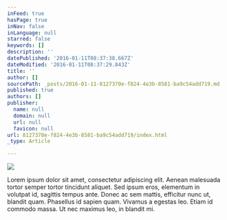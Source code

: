 ```yaml
---
inFeed: true
hasPage: true
inNav: false
inLanguage: null
starred: false
keywords: []
description: ''
datePublished: '2016-01-11T08:37:38.667Z'
dateModified: '2016-01-11T08:37:29.843Z'
title: ''
author: []
sourcePath: _posts/2016-01-11-8127370e-f824-4e3b-8581-ba9c54add719.md
published: true
authors: []
publisher:
  name: null
  domain: null
  url: null
  favicon: null
url: 8127370e-f824-4e3b-8581-ba9c54add719/index.html
_type: Article

---
```

![](https://the-grid-user-content.s3-us-west-2.amazonaws.com/a09533e5-fbcc-4f4f-9823-8fca4f7942e0.jpg)

Lorem ipsum dolor sit amet, consectetur adipiscing elit. Aenean malesuada tortor semper tortor tincidunt aliquet. Sed ipsum eros, elementum in volutpat id, sagittis tempus ante. Donec ac sem mattis, efficitur nunc ut, blandit quam. Phasellus id sapien quam. Vivamus a egestas leo. Etiam id commodo massa. Ut nec maximus leo, in blandit mi.